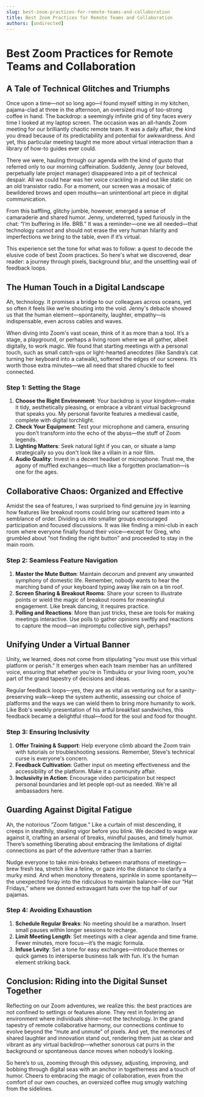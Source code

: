 ```yaml
---
slug: best-zoom-practices-for-remote-teams-and-collaboration
title: Best Zoom Practices for Remote Teams and Collaboration
authors: [undirected]
---
```



# Best Zoom Practices for Remote Teams and Collaboration

## A Tale of Technical Glitches and Triumphs

Once upon a time—not so long ago—I found myself sitting in my kitchen, pajama-clad at three in the afternoon, an oversized mug of too-strong coffee in hand. The backdrop: a seemingly infinite grid of tiny faces every time I looked at my laptop screen. The occasion was an all-hands Zoom meeting for our brilliantly chaotic remote team. It was a daily affair, the kind you dread because of its predictability and potential for awkwardness. And yet, this particular meeting taught me more about virtual interaction than a library of how-to guides ever could.

There we were, hauling through our agenda with the kind of gusto that referred only to our morning caffeination. Suddenly, Jenny (our beloved, perpetually late project manager) disappeared into a pit of technical despair. All we could hear was her voice crackling in and out like static on an old transistor radio. For a moment, our screen was a mosaic of bewildered brows and open mouths—an unintentional art piece in digital communication.

From this baffling, glitchy jumble, however, emerged a sense of camaraderie and shared humor. Jenny, undeterred, typed furiously in the chat: “I’m buffering in life. BRB.” It was a reminder—one we all needed—that technology cannot and should not erase the very human hilarity and imperfections we bring to the table, even if it’s virtual.

This experience set the tone for what was to follow: a quest to decode the elusive code of best Zoom practices. So here's what we discovered, dear reader: a journey through pixels, background blur, and the unsettling wail of feedback loops.

## The Human Touch in a Digital Landscape

Ah, technology. It promises a bridge to our colleagues across oceans, yet so often it feels like we’re shouting into the void. Jenny's debacle showed us that the human element—spontaneity, laughter, empathy—is indispensable, even across cables and waves.

When diving into Zoom's vast ocean, think of it as more than a tool. It’s a stage, a playground, or perhaps a living room where we all gather, albeit digitally, to work magic. We found that starting meetings with a personal touch, such as small catch-ups or light-hearted anecdotes (like Sandra’s cat turning her keyboard into a catwalk), softened the edges of our screens. It’s worth those extra minutes—we all need that shared chuckle to feel connected. 

### Step 1: Setting the Stage

1. **Choose the Right Environment**: Your backdrop is your kingdom—make it tidy, aesthetically pleasing, or embrace a vibrant virtual background that speaks you. My personal favorite features a medieval castle, complete with digital torchlight.
2. **Check Your Equipment**: Test your microphone and camera, ensuring you don’t transform into the echo of the abyss—the stuff of Zoom legends.
3. **Lighting Matters**: Seek natural light if you can, or situate a lamp strategically so you don't look like a villain in a noir film. 
4. **Audio Quality**: Invest in a decent headset or microphone. Trust me, the agony of muffled exchanges—much like a forgotten proclamation—is one for the ages.

## Collaborative Chaos: Organized and Effective

Amidst the sea of features, I was surprised to find genuine joy in learning how features like breakout rooms could bring our scattered team into a semblance of order. Dividing us into smaller groups encouraged participation and focused discussions. It was like finding a mini-club in each room where everyone finally found their voice—except for Greg, who grumbled about “not finding the right button” and proceeded to stay in the main room.

### Step 2: Seamless Feature Navigation

1. **Master the Mute Button**: Maintain decorum and prevent any unwanted symphony of domestic life. Remember, nobody wants to hear the marching band of your keyboard typing away like rain on a tin roof.
2. **Screen Sharing & Breakout Rooms**: Share your screen to illustrate points or wield the magic of breakout rooms for meaningful engagement. Like break dancing, it requires practice. 
3. **Polling and Reactions**: More than just tricks, these are tools for making meetings interactive. Use polls to gather opinions swiftly and reactions to capture the mood—an impromptu collective sigh, perhaps?

## Unifying Under a Virtual Banner

Unity, we learned, does not come from stipulating “you must use this virtual platform or perish.” It emerges when each team member has an unfiltered voice, ensuring that whether you’re in Timbuktu or your living room, you’re part of the grand tapestry of decisions and ideas.

Regular feedback loops—yes, they are as vital as venturing out for a sanity-preserving walk—keep the system authentic, assessing our choice of platforms and the ways we can wield them to bring more humanity to work. Like Bob's weekly presentation of his artful breakfast sandwiches, this feedback became a delightful ritual—food for the soul and food for thought.

### Step 3: Ensuring Inclusivity

1. **Offer Training & Support**: Help everyone climb aboard the Zoom train with tutorials or troubleshooting sessions. Remember, Steve's technical curse is everyone's concern.
2. **Feedback Cultivation**: Gather input on meeting effectiveness and the accessibility of the platform. Make it a community affair.
3. **Inclusivity in Action**: Encourage video participation but respect personal boundaries and let people opt-out as needed. We're all ambassadors here.

## Guarding Against Digital Fatigue

Ah, the notorious “Zoom fatigue.” Like a curtain of mist descending, it creeps in stealthily, stealing vigor before you blink. We decided to wage war against it, crafting an arsenal of breaks, mindful pauses, and timely humor. There’s something liberating about embracing the limitations of digital connections as part of the adventure rather than a barrier.

Nudge everyone to take mini-breaks between marathons of meetings—brew fresh tea, stretch like a feline, or gaze into the distance to clarify a murky mind. And when monotony threatens, sprinkle in some spontaneity—the unexpected foray into the ridiculous to maintain balance—like our “Hat Fridays,” where we donned extravagant hats over the top half of our pajamas.

### Step 4: Avoiding Exhaustion

1. **Schedule Regular Breaks**: No meeting should be a marathon. Insert small pauses within longer sessions to recharge.
2. **Limit Meeting Length**: Set meetings with a clear agenda and time frame. Fewer minutes, more focus—it’s the magic formula.
3. **Infuse Levity**: Set a tone for easy exchanges—introduce themes or quick games to intersperse business talk with fun. It's the human element striking back.

## Conclusion: Riding into the Digital Sunset Together

Reflecting on our Zoom adventures, we realize this: the best practices are not confined to settings or features alone. They rest in fostering an environment where individuals shine—not the technology. In the grand tapestry of remote collaborative harmony, our connections continue to evolve beyond the “mute and unmute” of pixels. And yet, the memories of shared laughter and innovation stand out, rendering them just as clear and vibrant as any virtual backdrop—whether sonorous cat purrs in the background or spontaneous dance moves when nobody’s looking.

So here’s to us, zooming through this odyssey, adjusting, improving, and bobbing through digital seas with an anchor in togetherness and a touch of humor. Cheers to embracing the magic of collaboration, even from the comfort of our own couches, an oversized coffee mug smugly watching from the sidelines.